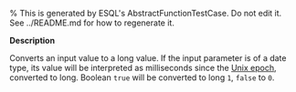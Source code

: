 % This is generated by ESQL's AbstractFunctionTestCase. Do not edit it. See ../README.md for how to regenerate it.

**Description**

Converts an input value to a long value. If the input parameter is of a date type, its value will be interpreted as milliseconds since the [Unix epoch](https://en.wikipedia.org/wiki/Unix_time), converted to long. Boolean `true` will be converted to long `1`, `false` to `0`.

